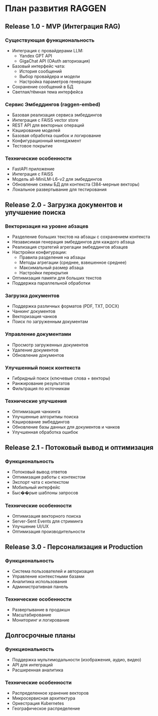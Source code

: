 # План развития RAGGEN

## Release 1.0 - MVP (Интеграция RAG)

### Существующая функциональность
- Интеграция с провайдерами LLM:
  - Yandex GPT API
  - GigaChat API (OAuth авторизация)
- Базовый интерфейс чата:
  - История сообщений
  - Выбор провайдера и модели
  - Настройка параметров генерации
- Сохранение сообщений в БД
- Светлая/тёмная тема интерфейса

### Сервис Эмбеддингов (raggen-embed)
- Базовая реализация сервиса эмбеддингов
- Интеграция с FAISS vector store
- REST API для векторных операций
- Кэширование моделей
- Базовая обработка ошибок и логирование
- Конфигурационный менеджмент
- Тестовое покрытие

### Технические особенности
- FastAPI приложение
- Интеграция с FAISS
- Модель all-MiniLM-L6-v2 для эмбеддингов
- Обновление схемы БД для контекста (384-мерные векторы)
- Локальное развертывание для тестирования

## Release 2.0 - Загрузка документов и улучшение поиска

### Векторизация на уровне абзацев
- Разделение больших текстов на абзацы с сохранением контекста
- Независимая генерация эмбеддингов для каждого абзаца
- Реализация стратегий агрегации эмбеддингов абзацев
- Настройки конфигурации:
  - Правила разделения на абзацы
  - Методы агрегации (среднее, взвешенное среднее)
  - Максимальный размер абзаца
  - Настройки перекрытия
- Оптимизация памяти для больших текстов
- Поддержка параллельной обработки

### Загрузка документов
- Поддержка различных форматов (PDF, TXT, DOCX)
- Чанкинг документов
- Векторизация чанков
- Поиск по загруженным документам

### Управление документами
- Просмотр загруженных документов
- Удаление документов
- Обновление документов

### Улучшенный поиск контекста
- Гибридный поиск (ключевые слова + векторы)
- Ранжирование результатов
- Фильтрация по источникам

### Технические улучшения
- Оптимизация чанкинга
- Улучшенные алгоритмы поиска
- Кэширование эмбеддингов
- Обновление базы данных для документов и чанков
- Улучшенная обработка ошибок

## Release 2.1 - Потоковый вывод и оптимизация

### Функциональность
- Потоковый вывод ответов
- Оптимизация работы с контекстом
- Экспорт чата с контекстом
- Мобильный интерфейс
- Быс��рые шаблоны запросов

### Технические особенности
- Оптимизация векторного поиска
- Server-Sent Events для стриминга
- Улучшение UI/UX
- Оптимизация производительности

## Release 3.0 - Персонализация и Production

### Функциональность
- Система пользователей и авторизация
- Управление контекстными базами
- Аналитика использования
- Административная панель

### Технические особенности
- Развертывание в продакшн
- Масштабирование
- Мониторинг и логирование

## Долгосрочные планы

### Функциональность
- Поддержка мультимодальности (изображения, аудио, видео)
- API для интеграций
- Расширенная аналитика

### Технические особенности
- Распределенное хранение векторов
- Микросервисная архитектура
- Оркестрация Kubernetes
- Географическое распределение